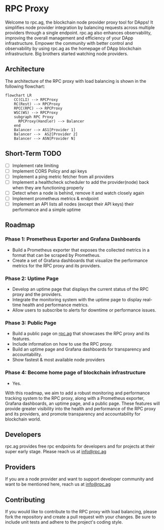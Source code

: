 # RPC Proxy

Welcome to rpc.ag, the blockchain node provider proxy tool for DApps! It simplifies node provider integration
by balancing requests across multiple providers through a single endpoint. rpc.ag also enhances observability, improving
the overall management and efficiency of your DApp infrastructure. Empower the community with better control and
observability by using rpc.ag as the homepage of DApp blockchain infrastructure. Big brothers started watching node
providers.

## Architecture

The architecture of the RPC proxy with load balancing is shown in the following flowchart:

```mermaid
flowchart LR 
    CC(CLI) --> RPCProxy
    RC(Rest) --> RPCProxy
    RPCC(RPC) --> RPCProxy
    WSC(WS) --> RPCProxy
    subgraph RPC Proxy
      RPCProxy(Handler) --> Balancer
    end
    Balancer --> AS1[Provider 1] 
    Balancer -->  AS2[Provider 2] 
    Balancer --> ASN[Provider N]
```

## Short-Term TODO

- [ ] Implement rate limiting
- [ ] Implement CORS Policy and api keys
- [ ] Implement a ping metric fetcher from all providers
- [ ] Implement a healthcheck scheduler to add the provider(node) back when they are functioning properly
- [ ] Detect when a node is behind, remove it and watch closely again
- [ ] Implement prometheus metrics & endpoint
- [ ] Implement an API lists all nodes (except their API keys) their performance and a simple uptime

## Roadmap

### Phase 1: Prometheus Exporter and Grafana Dashboards

- Build a Prometheus exporter that exposes the collected metrics in a format that can be scraped by Prometheus.
- Create a set of Grafana dashboards that visualize the performance metrics for the RPC proxy and its providers.

### Phase 2: Uptime Page

- Develop an uptime page that displays the current status of the RPC proxy and the providers.
- Integrate the monitoring system with the uptime page to display real-time health and performance metrics.
- Allow users to subscribe to alerts for downtime or performance issues.

### Phase 3: Public Page

- Build a public page on [rpc.ag](rpc.ag) that showcases the RPC proxy and its features.
- Include information on how to use the RPC proxy.
- Build an uptime page and Grafana dashboards for transparency and accountability.
- Show fastest & most available node providers

### Phase 4: Become home page of blockchain infrastructure

- Yes.

With this roadmap, we aim to add a robust monitoring and performance tracking system to the RPC proxy, along with a
Prometheus exporter, Grafana dashboards, an uptime page, and a public page. These features will provide greater
visibility into the health and performance of the RPC proxy and its providers, and promote transparency and
accountability for blockchain world.

## Developers

rpc.ag provides free rpc endpoints for developers and for projects at their super early stage. Please reach us at
info@rpc.ag

## Providers

If you are a node provider and want to support developer community and want to be mentioned here, reach us at info@rpc.ag

## Contributing

If you would like to contribute to the RPC proxy with load balancing, please fork the repository and create a pull
request with your changes. Be sure to include unit tests and adhere to the project's coding style. 
